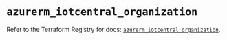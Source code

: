 # `azurerm_iotcentral_organization`

Refer to the Terraform Registry for docs: [`azurerm_iotcentral_organization`](https://registry.terraform.io/providers/hashicorp/azurerm/4.1.0/docs/resources/iotcentral_organization).

